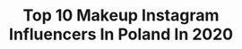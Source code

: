---
title: Top 10 Makeup Instagram Influencers In Poland In 2020
description: >-
  Find top makeup Instagram influencers in Poland in 2020. Most popular hashtags: #makeup #makeuplover #makija #makeupartist.
platform: Instagram
profiles:
  - username: "jewska.makeup"
    fullname: >-
      Jewska | Makeup
    location: "Poland"
    followers: 2592
    engagement: 2907
    commentsToLikes: 0.111271
    avatar: "https://scontent-ams4-1.cdninstagram.com/v/t51.2885-19/s320x320/88261039_2780317812053667_8011650157927989248_n.jpg?_nc_ht=scontent-ams4-1.cdninstagram.com&_nc_ohc=ScdpJcgqVQYAX9Uhaf-&oh=b002fafc343c8de80c8519ad58bc3307&oe=5EB8406D"
    verified: false
    hashtags: "#selfietime, #polishgirl, #carnival, #colourpopgoodsport"
  - username: "wielzi"
    fullname: >-
      Oktawia | MUA (7k)
    location: "Poland"
    followers: 7045
    engagement: 1777
    commentsToLikes: 0.203145
    avatar: "https://scontent-ams4-1.cdninstagram.com/v/t51.2885-19/s320x320/65037063_438994683614150_3997643469060308992_n.jpg?_nc_ht=scontent-ams4-1.cdninstagram.com&_nc_ohc=h96cV8kUTn0AX_bcVlb&oh=2b343610f28172288ede47b5873f48e8&oe=5EB8253F"
    verified: false
    hashtags: "#flawlesssdolls, #makeupfanatic, #makeuptrend, #rozdanie"
  - username: "aanaabeyy"
    fullname: >-
      Iza Michalik
    location: "Poland"
    followers: 41620
    engagement: 1504
    commentsToLikes: 0.129303
    avatar: "https://scontent-ams4-1.cdninstagram.com/v/t51.2885-19/s320x320/87550541_191513732107188_6897774407167508480_n.jpg?_nc_ht=scontent-ams4-1.cdninstagram.com&_nc_ohc=wVBTwKS3n5oAX8hDw03&oh=36d1dfa09a55b89da5784dc9ca26cfca&oe=5EB7EF94"
    verified: false
    hashtags: "#xlprocarnivalpalette, #anastasiabrows, #miya, #hudabeautylips"
  - username: "makeup_by_miish"
    fullname: >-
      Dominika Mierzwa
    location: "Poland"
    followers: 6063
    engagement: 1638
    commentsToLikes: 0.141402
    avatar: "https://scontent-lhr8-1.cdninstagram.com/v/t51.2885-19/s320x320/90960194_571814087016925_7634383623671513088_n.jpg?_nc_ht=scontent-lhr8-1.cdninstagram.com&_nc_ohc=n54JGey2aDcAX9UYQJo&oh=f1ce54b8ffefc26998bf04e7a3e7a524&oe=5EB947F5"
    verified: false
    hashtags: "#makeuplover, #wearebrows, #makeupclips, #makegirlz"
  - username: "brxxe"
    fullname: >-
      Martyna 💫
    location: "Poland"
    followers: 29088
    engagement: 709
    commentsToLikes: 0.074969
    avatar: "https://scontent-ams4-1.cdninstagram.com/v/t51.2885-19/s320x320/84767280_2010665845746819_8056318079799394304_n.jpg?_nc_ht=scontent-ams4-1.cdninstagram.com&_nc_ohc=Y4z7L9phWrkAX_LtjES&oh=5e3334b2bba2482591b4ec4bded00235&oe=5EBC4DEE"
    verified: false
    hashtags: "#makeuplook, #abh, #anastasiasoare, #canrnival"
  - username: "_kolorowykwiat_"
    fullname: >-
      Małgorzata Kwiatkowska(Opara)
    location: "Poland"
    followers: 5652
    engagement: 1400
    commentsToLikes: 0.085690
    avatar: "https://scontent-lga3-1.cdninstagram.com/v/t51.2885-19/s320x320/84353767_235068604162550_8848484094141530112_n.jpg?_nc_ht=scontent-lga3-1.cdninstagram.com&_nc_ohc=N4cPjd8kSugAX_5dG9l&oh=a479ce14f90d6f70566777f8c13289f8&oe=5EA30233"
    verified: false
    hashtags: "#bedziedobrze, #piatekpiateczekpiatunio, #wardrobe, #tastebuds"
  - username: "marika_photomodel"
    fullname: >-
      Marika Pela✨
    location: "Poland"
    followers: 14447
    engagement: 1129
    commentsToLikes: 0.166986
    avatar: "https://scontent-gmp1-1.cdninstagram.com/v/t51.2885-19/s320x320/83232857_330475301193094_6562585981042556928_n.jpg?_nc_ht=scontent-gmp1-1.cdninstagram.com&_nc_ohc=V4yAgXidmo4AX-Qynp4&oh=5b5d534bd827d78a1a24fa34d14460d3&oe=5E9BB90D"
    verified: false
    hashtags: "#selfietime, #poland, #hellospring, #curlygirl"
  - username: "adriana.kamper"
    fullname: >-
      makeup | beauty | lipswatches
    location: "Poland"
    followers: 7286
    engagement: 1224
    commentsToLikes: 0.080031
    avatar: "https://scontent-lhr8-1.cdninstagram.com/v/t51.2885-19/s320x320/80790659_575970916319489_5167185865742483456_n.jpg?_nc_ht=scontent-lhr8-1.cdninstagram.com&_nc_ohc=M9s7d9jPOfcAX-FIE4S&oh=1ff5353be2e1775d9f2bdec03bd2314e&oe=5EB9565E"
    verified: false
    hashtags: "#bookstagrampl, #lipartoftheday, #highlighter, #greenmakeup"
  - username: "walendziakkova_"
    fullname: >-
      MAKE-UP ARTIST
    location: "Poland"
    followers: 9185
    engagement: 1176
    commentsToLikes: 0.198554
    avatar: "https://scontent-lhr8-1.cdninstagram.com/v/t51.2885-19/s320x320/87607206_137622074183462_5331405168665690112_n.jpg?_nc_ht=scontent-lhr8-1.cdninstagram.com&_nc_ohc=Oc2TuezYIRoAX-3s-Q8&oh=cc5485932351ade92088ed9094ca0953&oe=5EB8FD75"
    verified: false
    hashtags: "#flawlesssdolls, #glossylips, #kosmetyki, #blogerkakosmetyczna"
  - username: "kajaleksandra"
    fullname: >-
      Aleksandra Kaj Make Up Artist
    location: "Poland"
    followers: 26692
    engagement: 614
    commentsToLikes: 0.063973
    avatar: "https://scontent-ams4-1.cdninstagram.com/v/t51.2885-19/s320x320/14515813_337907999896678_6450629240336416768_a.jpg?_nc_ht=scontent-ams4-1.cdninstagram.com&_nc_ohc=tP4d0_4LUNwAX8xokjN&oh=4c54633e5d990b637b75c230fc482643&oe=5EB8333A"
    verified: false
    hashtags: "#makeupglow, #pary, #parisdisneyland, #bytom"
---